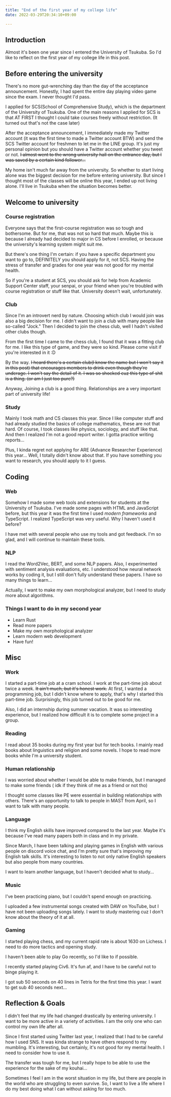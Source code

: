 ```yaml
---
title: "End of the first year of my college life"
date: 2022-03-29T20:34:10+09:00

---
```


## Introduction
Almost it's been one year since I entered the University of Tsukuba. So I'd like to reflect on the first year of my college life in this post.

## Before entering the university
 There's no more gut-wrenching day than the day of the acceptance announcement. Honestly, I had spent the entire day playing video game since the exam. I never thought I'd pass.  

I applied for SCS(School of Comprehensive Study), which is the department of the University of Tsukuba. One of the main reasons I applied for SCS is that AT FIRST I thought I could take courses freely without restriction. (It turned out that's not the case later)

After the acceptance announcement, I immediately made my Twitter account (it was the first time to made a Twitter account BTW) and send the SCS Twitter account for freshmen to let me in the LINE group. It's just my personal opinion but you should have a Twitter account whether you tweet or not. ~~I almost went to the wrong university hall on the entrance day, but I was saved by a certain kind follower...~~  

My home isn't much far away from the university. So whether to start living alone was the biggest decision for me before entering university. But since I thought most of the classes will be online this year, I ended up not living alone. I'll live in Tsukuba when the situation becomes better.  

## Welcome to university
### Course registration
Everyone says that the first-course registration was so tough and bothersome. But for me, that was not so hard that much. Maybe this is because I already had decided to major in CS before I enrolled, or because the university's learning system might suit me.  

But there's one thing I'm certain: if you have a specific department you want to go to, DEFINITELY you should apply for it, not SCS. Having the stress of transfer and grades for one year was not good for my mental health.

So if you're a student at SCS, you should ask for help from Academic Support Center staff, your senpai, or your friend when you're troubled with course registration or stuff like that. University doesn't wait, unfortunately.  

### Club
Since I'm an introvert nerd by nature. Choosing which club I would join was also a big decision for me. I didn't want to join a club with many people like so-called "Jock." Then I decided to join the chess club, well I hadn't visited other clubs though.   

From the first time I came to the chess club, I found that it was a fitting club for me. I like this type of game, and they were so kind. Please come visit if you're interested in it :D  

By the way. ~~I heard there's a certain club(I know the name but I won't say it in this post) that encourages members to drink even though they're underage. I won't say the detail of it. I was so shocked cuz this type of shit is a thing. (or am I just too pure?)~~  

Anyway, Joining a club is a good thing. Relationships are a very important part of university life!

### Study
Mainly I took math and CS classes this year. Since I like computer stuff and had already studied the basics of college mathematics, these are not that hard. Of course, I took classes like physics, sociology, and stuff like that. And then I realized I'm not a good report writer. I gotta practice writing reports...  

Plus, I kinda regret not applying for ARE (Advance Researcher Experience) this year... Well, I totally didn't know about that. If you have something you want to research, you should apply to it I guess.



## Coding

### Web

Somehow I made some web tools and extensions for students at the University of Tsukuba.  I've made some pages with HTML and JavaScript before, but this year it was the first time I used *modern frameworks* and TypeScript.  I realized TypeScript was very useful. Why I haven't used it before?  

I have met with several people who use my tools and got feedback. I'm so glad, and I will continue to maintain these tools.

### NLP

I read the Word2Vec, BERT, and some NLP papers.  Also, I experimented with sentiment analysis evaluations, etc.  I understood how neural network works by  coding it, but I still don't fully understand these papers.  I have so many things to learn...  

Actually, I want to make my own morphological analyzer, but I need to study more about algorithms.

### Things I want to do in my second year

* Learn Rust
* Read more papers
* Make my own morphological analyzer
* Learn modern web development
* Have fun!

## Misc

### Work

I started a part-time job at a cram school.  I work at the part-time job about twice a week. ~~It ain't much, but it's honest work.~~ At first, I wanted a programming job, but I didn't know where to apply, that's why I started this part-time job.  Surprisingly, this job turned out to be good for me.   

Also, I did an internship during summer vacation. It was so interesting experience, but I realized how difficult it is to complete some project in a group.

### Reading

I read about 35 books during  my first year but for tech books. I mainly read books about linguistics and religion and some novels.  I hope to read more books while I'm a university student.

### Human relationship

I was worried about whether I would be able to make friends, but I managed to make some friends ( idk if they think of me as a friend or not tho)   

I thought some classes like PE were essential in building relationships with others.  There's an opportunity to talk to people in MAST from April, so I want to talk with many people.  

### Language

I think my English skills have improved compared to the last year. Maybe it's because I've read many papers both in class and in my private.    

Since March, I have been talking and playing games in English with various people on discord voice chat, and I'm pretty sure that's improving my English talk skills.  It's interesting to listen to not only native English speakers but also people from many countries.  

I want to learn another language, but I haven't decided what to study...

### Music

I've been practicing piano, but I couldn't spend enough on practicing.    

I uploaded a few instrumental songs created with DAW on YouTube, but I have not been uploading songs lately. I want to study mastering cuz I don't know about the theory of it at all.

### Gaming

I started playing chess, and my current rapid rate is about 1630 on Lichess. I need to do more tactics and opening study.

I haven't been able to play Go recently, so I'd like to if possible.  

I recently started playing Civ6. It's fun af, and I have to be careful not to binge playing it.  

I got sub 50 seconds on 40 lines in Tetris for the first time this year. I want to get sub 40 seconds next...



## Reflection & Goals

I didn't feel that my life had changed drastically by entering university. I want to be more active in a variety of activities.    I am the only one who can control my own life after all.

Since I first started using Twitter last year, I realized that I had to be careful how I used SNS.  It was kinda strange to have others respond to my mumbling. It's interesting, but certainly, it's not good for my mental health. I need to consider how to use it.    

The transfer was tough for me, but I really hope to be able to use the experience for the sake of my kouhai...   

Sometimes I feel I am in the worst situation in my life, but there are people in the world who are struggling to even survive. So,  I want to live a life where I do my best doing what I can without asking for too much.



